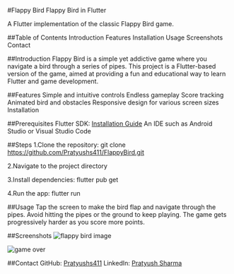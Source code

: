 #Flappy Bird
Flappy Bird in Flutter

A Flutter implementation of the classic Flappy Bird game.

##Table of Contents
Introduction
Features
Installation
Usage
Screenshots
Contact

##Introduction
Flappy Bird is a simple yet addictive game where you navigate a bird through a series of pipes. This project is a Flutter-based version of the game, aimed at providing a fun and educational way to learn Flutter and game development.

##Features
Simple and intuitive controls
Endless gameplay
Score tracking
Animated bird and obstacles
Responsive design for various screen sizes
Installation

##Prerequisites
Flutter SDK: [Installation Guide](https://docs.flutter.dev/get-started/install)
An IDE such as Android Studio or Visual Studio Code

##Steps
1.Clone the repository:
git clone https://github.com/Pratyushs411/FlappyBird.git

2.Navigate to the project directory

3.Install dependencies:
flutter pub get

4.Run the app:
flutter run

##Usage
Tap the screen to make the bird flap and navigate through the pipes.
Avoid hitting the pipes or the ground to keep playing.
The game gets progressively harder as you score more points.

##Screenshots
![flappy bird image](https://drive.google.com/file/d/1L5hUm9G1KUzImen4v72YXgenIXqBWY8q/view?usp=sharing)

![game over](https://drive.google.com/file/d/19Y2_x5pXRX2ERIJexFW7CNg2XVkBK6Cx/view?usp=sharing)

##Contact
GitHub: [Pratyushs411](https://github.com/Pratyushs411)
LinkedIn: [Pratyush Sharma](www.linkedin.com/in/pratyushsharma411)
